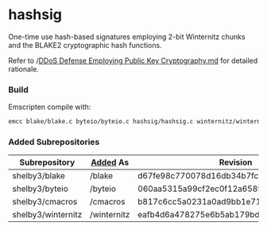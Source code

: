 # hashsig

One-time use hash-based signatures employing 2-bit Winternitz chunks and the BLAKE2 cryptographic hash functions.

Refer to /[DDoS Defense Employing Public Key Cryptography.md] for detailed rationale.

### Build

Emscripten compile with:

```sh
emcc blake/blake.c byteio/byteio.c hashsig/hashsig.c winternitz/winternitz.c main.c -o main.html
```

### Added Subrepositories

   Subrepository   | [Added] As  |                Revision
-------------------|-------------|-----------------------------------------
shelby3/blake      | /blake      | d67fe98c770078d16db34b7fce26e09667baf304
shelby3/byteio     | /byteio     | 060aa5315a99cf2ec0f12a658f15346fe8eca1fd
shelby3/cmacros    | /cmacros    | b817c6cc5a0231a0ad9bb1e71a69a15df05e4d80
shelby3/winternitz | /winternitz | eafb4d6a478275e6b5ab179bdc172f4dfdf65bec

[Added]: https://gist.github.com/shelby3/f69c969ecaa3ecfbe579#subrepositories
[DDoS Defense Employing Public Key Cryptography.md]: https://github.com/shelby3/hashsig/blob/master/DDoS%20Defense%20Employing%20Public%20Key%20Cryptography.md
